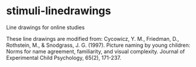 # stimuli-linedrawings
Line drawings for online studies

These line drawings are modified from:
Cycowicz, Y. M., Friedman, D., Rothstein, M., & Snodgrass, J. G. (1997). Picture naming by young children: Norms for name agreement, familiarity, and visual complexity. Journal of Experimental Child Psychology, 65(2), 171-237.

